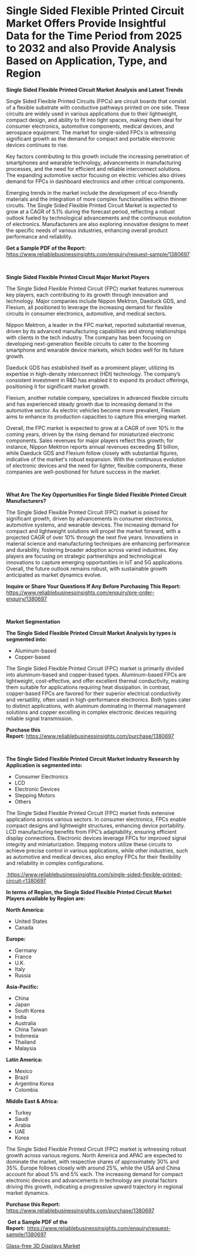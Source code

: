 <p><h1>Single Sided Flexible Printed Circuit Market Offers Provide Insightful Data for the Time Period from 2025 to 2032 and also Provide Analysis Based on Application, Type, and Region</h1></p><p><strong>Single Sided Flexible Printed Circuit Market Analysis and Latest Trends</strong></p>
<p><p>Single Sided Flexible Printed Circuits (FPCs) are circuit boards that consist of a flexible substrate with conductive pathways printed on one side. These circuits are widely used in various applications due to their lightweight, compact design, and ability to fit into tight spaces, making them ideal for consumer electronics, automotive components, medical devices, and aerospace equipment. The market for single-sided FPCs is witnessing significant growth as the demand for compact and portable electronic devices continues to rise.</p><p>Key factors contributing to this growth include the increasing penetration of smartphones and wearable technology, advancements in manufacturing processes, and the need for efficient and reliable interconnect solutions. The expanding automotive sector focusing on electric vehicles also drives demand for FPCs in dashboard electronics and other critical components. </p><p>Emerging trends in the market include the development of eco-friendly materials and the integration of more complex functionalities within thinner circuits. The Single Sided Flexible Printed Circuit Market is expected to grow at a CAGR of 5.1% during the forecast period, reflecting a robust outlook fueled by technological advancements and the continuous evolution of electronics. Manufacturers are also exploring innovative designs to meet the specific needs of various industries, enhancing overall product performance and reliability.</p></p>
<p><strong>Get a Sample PDF of the Report:&nbsp;</strong> <a href="https://www.reliablebusinessinsights.com/enquiry/request-sample/1380697?utm_campaign=2940&utm_medium=2&utm_source=Github&utm_content=ia&utm_term=06042025&utm_id=single-sided-flexible-printed-circuit">https://www.reliablebusinessinsights.com/enquiry/request-sample/1380697</a></p>
<p>&nbsp;</p>
<p><strong>Single Sided Flexible Printed Circuit Major Market Players</strong></p>
<p><p>The Single Sided Flexible Printed Circuit (FPC) market features numerous key players, each contributing to its growth through innovation and technology. Major companies include Nippon Mektron, Daeduck GDS, and Flexium, all positioned to leverage the increasing demand for flexible circuits in consumer electronics, automotive, and medical sectors.</p><p>Nippon Mektron, a leader in the FPC market, reported substantial revenue, driven by its advanced manufacturing capabilities and strong relationships with clients in the tech industry. The company has been focusing on developing next-generation flexible circuits to cater to the booming smartphone and wearable device markets, which bodes well for its future growth.</p><p>Daeduck GDS has established itself as a prominent player, utilizing its expertise in high-density interconnect (HDI) technology. The company’s consistent investment in R&D has enabled it to expand its product offerings, positioning it for significant market growth. </p><p>Flexium, another notable company, specializes in advanced flexible circuits and has experienced steady growth due to increasing demand in the automotive sector. As electric vehicles become more prevalent, Flexium aims to enhance its production capacities to capture this emerging market.</p><p>Overall, the FPC market is expected to grow at a CAGR of over 10% in the coming years, driven by the rising demand for miniaturized electronic components. Sales revenues for major players reflect this growth; for instance, Nippon Mektron reports annual revenues exceeding $1 billion, while Daeduck GDS and Flexium follow closely with substantial figures, indicative of the market's robust expansion. With the continuous evolution of electronic devices and the need for lighter, flexible components, these companies are well-positioned for future success in the market.</p></p>
<p>&nbsp;</p>
<p><strong>What Are The Key Opportunities For Single Sided Flexible Printed Circuit Manufacturers?</strong></p>
<p><p>The Single Sided Flexible Printed Circuit (FPC) market is poised for significant growth, driven by advancements in consumer electronics, automotive systems, and wearable devices. The increasing demand for compact and lightweight solutions will propel the market forward, with a projected CAGR of over 10% through the next five years. Innovations in material science and manufacturing techniques are enhancing performance and durability, fostering broader adoption across varied industries. Key players are focusing on strategic partnerships and technological innovations to capture emerging opportunities in IoT and 5G applications. Overall, the future outlook remains robust, with sustainable growth anticipated as market dynamics evolve.</p></p>
<p><strong>Inquire or Share Your Questions If Any Before Purchasing This Report:</strong> <a href="https://www.reliablebusinessinsights.com/enquiry/pre-order-enquiry/1380697?utm_campaign=2940&utm_medium=2&utm_source=Github&utm_content=ia&utm_term=06042025&utm_id=single-sided-flexible-printed-circuit">https://www.reliablebusinessinsights.com/enquiry/pre-order-enquiry/1380697</a></p>
<p>&nbsp;</p>
<p><strong>Market Segmentation</strong></p>
<p><strong>The Single Sided Flexible Printed Circuit Market Analysis by types is segmented into:</strong></p>
<p><ul><li>Aluminum-based</li><li>Copper-based</li></ul></p>
<p><p>The Single Sided Flexible Printed Circuit (FPC) market is primarily divided into aluminum-based and copper-based types. Aluminum-based FPCs are lightweight, cost-effective, and offer excellent thermal conductivity, making them suitable for applications requiring heat dissipation. In contrast, copper-based FPCs are favored for their superior electrical conductivity and versatility, often used in high-performance electronics. Both types cater to distinct applications, with aluminum dominating in thermal management solutions and copper excelling in complex electronic devices requiring reliable signal transmission.</p></p>
<p><strong>Purchase this Report:&nbsp;</strong><a href="https://www.reliablebusinessinsights.com/purchase/1380697?utm_campaign=2940&utm_medium=2&utm_source=Github&utm_content=ia&utm_term=06042025&utm_id=single-sided-flexible-printed-circuit">https://www.reliablebusinessinsights.com/purchase/1380697</a></p>
<p>&nbsp;</p>
<p><strong>The Single Sided Flexible Printed Circuit Market Industry Research by Application is segmented into:</strong></p>
<p><ul><li>Consumer Electronics</li><li>LCD</li><li>Electronic Devices</li><li>Stepping Motors</li><li>Others</li></ul></p>
<p><p>The Single Sided Flexible Printed Circuit (FPC) market finds extensive applications across various sectors. In consumer electronics, FPCs enable compact designs and lightweight structures, enhancing device portability. LCD manufacturing benefits from FPC’s adaptability, ensuring efficient display connections. Electronic devices leverage FPCs for improved signal integrity and miniaturization. Stepping motors utilize these circuits to achieve precise control in various applications, while other industries, such as automotive and medical devices, also employ FPCs for their flexibility and reliability in complex configurations.</p></p>
<p><a href="https://www.reliablebusinessinsights.com/single-sided-flexible-printed-circuit-r1380697?utm_campaign=2940&utm_medium=2&utm_source=Github&utm_content=ia&utm_term=06042025&utm_id=single-sided-flexible-printed-circuit">&nbsp;https://www.reliablebusinessinsights.com/single-sided-flexible-printed-circuit-r1380697</a></p>
<p><strong>In terms of Region, the Single Sided Flexible Printed Circuit Market Players available by Region are:</strong></p>
<p>
    <p> <strong> North America: </strong>
        <ul>
            <li>United States</li>
            <li>Canada</li>
        </ul>
        </p> 
    <p> <strong> Europe: </strong>
        <ul>
            <li>Germany</li>
            <li>France</li>
            <li>U.K.</li>
            <li>Italy</li>
            <li>Russia</li>
        </ul>
        </p> 
    <p> <strong> Asia-Pacific: </strong>
        <ul>
            <li>China</li>
            <li>Japan</li>
            <li>South Korea</li>
            <li>India</li>
            <li>Australia</li>
            <li>China Taiwan</li>
            <li>Indonesia</li>
            <li>Thailand</li>
            <li>Malaysia</li>
        </ul>
        </p> 
    <p> <strong> Latin America: </strong>
        <ul>
            <li>Mexico</li>
            <li>Brazil</li>
            <li>Argentina Korea</li>
            <li>Colombia</li>
        </ul>
        </p> 
    <p> <strong> Middle East & Africa: </strong>
        <ul>
            <li>Turkey</li>
            <li>Saudi</li>
            <li>Arabia</li>
            <li>UAE</li>
            <li>Korea</li>
        </ul>
    </p>
    </p>
<p><p>The Single Sided Flexible Printed Circuit (FPC) market is witnessing robust growth across various regions. North America and APAC are expected to dominate the market, with respective shares of approximately 30% and 35%. Europe follows closely with around 25%, while the USA and China account for about 5% and 5% each. The increasing demand for compact electronic devices and advancements in technology are pivotal factors driving this growth, indicating a progressive upward trajectory in regional market dynamics.</p></p>
<p><strong>Purchase this Report: </strong><a href="https://www.reliablebusinessinsights.com/purchase/1380697?utm_campaign=2940&utm_medium=2&utm_source=Github&utm_content=ia&utm_term=06042025&utm_id=single-sided-flexible-printed-circuit">https://www.reliablebusinessinsights.com/purchase/1380697</a></p>
<p>&nbsp;<strong>Get a Sample PDF of the Report:&nbsp;&nbsp;</strong><a href="https://www.reliablebusinessinsights.com/enquiry/request-sample/1380697?utm_campaign=2940&utm_medium=2&utm_source=Github&utm_content=ia&utm_term=06042025&utm_id=single-sided-flexible-printed-circuit">https://www.reliablebusinessinsights.com/enquiry/request-sample/1380697</a></p>
<p><strong></strong></p>
<p><p><a href="https://github.com/ElviraLeka1962/Market-Research-Report-List-1/blob/main/glass-free-3d-displays-market.md?utm_campaign=2940&utm_medium=2&utm_source=Github&utm_content=ia&utm_term=06042025&utm_id=single-sided-flexible-printed-circuit">Glass-free 3D Displays Market</a></p></p>